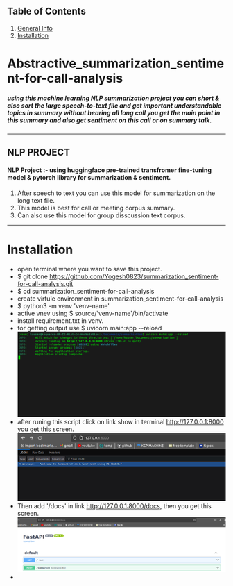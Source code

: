 ## Table of Contents
1. [General Info](#Abstractive_summarization_sentiment-for-call-analysis)
2. [Installation](#Installation)
   
# Abstractive_summarization_sentiment-for-call-analysis
##### using this machine learning NLP summarization project you can short & also sort the large speech-to-text file and get important understandable topics in summary without hearing all long call you get the main point in this summary and also get sentiment on this call or on summary talk.
***
## NLP PROJECT
#### NLP Project :- using huggingface pre-trained transfromer fine-tuning model & pytorch library for summarization & sentiment.
1. After speech to text you can use this model for summarization on the long text file.
2. This model is best for call or meeting corpus summary.
3. Can also use this model for group disscussion text corpus.
***

# Installation
* open terminal where you want to save this project.
* $ git clone https://github.com/Yogesh0823/summarization_sentiment-for-call-analysis.git
* $ cd summarization_sentiment-for-call-analysis
* create virtule environment in summarization_sentiment-for-call-analysis
* $ python3 -m venv 'venv-name'
* active vnev using $ source/'venv-name'/bin/activate
* install requirement.txt in venv.
* for getting output use $ uvicorn main:app --reload
![result](https://github.com/Yogesh0823/summarization_sentiment-for-call-analysis/blob/main/result-image/uvicorn-cmd.png)
* after runing this script click on link show in terminal http://127.0.0.1:8000 you get this screen.
![result](https://github.com/Yogesh0823/summarization_sentiment-for-call-analysis/blob/main/result-image/welcome-msg.png)
* Then add '/docs' in link http://127.0.0.1:8000/docs, then you get this screen.
![result](https://github.com/Yogesh0823/summarization_sentiment-for-call-analysis/blob/main/result-image/summ-1.png)
* 

